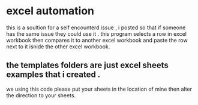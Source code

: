 # excel automation
this is a soultion for a self encounterd issue , i posted so that if someone has the same issue they could use it .
this program selects a row in excel workbook then compares it to another excel workbook and paste the row next to it isnide the other excel workbook.
## the templates folders are just excel sheets examples that i created .
we using this code please put your sheets in the location of mine then alter the direction to your sheets.

